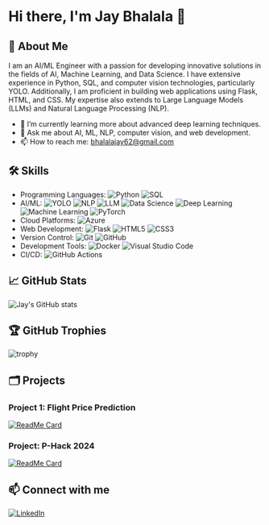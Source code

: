 # Hi there, I'm Jay Bhalala 👋

## 🚀 About Me

I am an AI/ML Engineer with a passion for developing innovative solutions in the fields of AI, Machine Learning, and Data Science. I have extensive experience in Python, SQL, and computer vision technologies, particularly YOLO. Additionally, I am proficient in building web applications using Flask, HTML, and CSS. My expertise also extends to Large Language Models (LLMs) and Natural Language Processing (NLP).

- 🌱 I’m currently learning more about advanced deep learning techniques.
- 💬 Ask me about AI, ML, NLP, computer vision, and web development.
- 📫 How to reach me: bhalalajay62@gmail.com

## 🛠️ Skills

- Programming Languages: ![Python](https://img.shields.io/badge/Python-3776AB?style=for-the-badge&logo=python&logoColor=white) ![SQL](https://img.shields.io/badge/SQL-336791?style=for-the-badge&logo=postgresql&logoColor=white)
- AI/ML: ![YOLO](https://img.shields.io/badge/YOLO-00FFFF?style=for-the-badge) ![NLP](https://img.shields.io/badge/NLP-00FFFF?style=for-the-badge) ![LLM](https://img.shields.io/badge/LLM-00FFFF?style=for-the-badge) ![Data Science](https://img.shields.io/badge/Data%20Science-00FFFF?style=for-the-badge) ![Deep Learning](https://img.shields.io/badge/Deep%20Learning-00FFFF?style=for-the-badge) ![Machine Learning](https://img.shields.io/badge/Machine%20Learning-00FFFF?style=for-the-badge) ![PyTorch](https://img.shields.io/badge/PyTorch-EE4C2C?style=for-the-badge&logo=pytorch&logoColor=white)
- Cloud Platforms: ![Azure](https://img.shields.io/badge/Azure-0078D4?style=for-the-badge&logo=microsoft-azure&logoColor=white)
- Web Development: ![Flask](https://img.shields.io/badge/Flask-000000?style=for-the-badge&logo=flask&logoColor=white) ![HTML5](https://img.shields.io/badge/HTML5-E34F26?style=for-the-badge&logo=html5&logoColor=white) ![CSS3](https://img.shields.io/badge/CSS3-1572B6?style=for-the-badge&logo=css3&logoColor=white)
- Version Control: ![Git](https://img.shields.io/badge/Git-F05032?style=for-the-badge&logo=git&logoColor=white) ![GitHub](https://img.shields.io/badge/GitHub-181717?style=for-the-badge&logo=github&logoColor=white)
- Development Tools: ![Docker](https://img.shields.io/badge/Docker-2496ED?style=for-the-badge&logo=docker&logoColor=white) ![Visual Studio Code](https://img.shields.io/badge/VS%20Code-007ACC?style=for-the-badge&logo=visual-studio-code&logoColor=white)
- CI/CD: ![GitHub Actions](https://img.shields.io/badge/GitHub%20Actions-2088FF?style=for-the-badge&logo=github-actions&logoColor=white)

## 📈 GitHub Stats

![Jay's GitHub stats](https://github-readme-stats.vercel.app/api?username=jaybhalala01&show_icons=true&theme=radical)

## 🏆 GitHub Trophies

![trophy](https://github-profile-trophy.vercel.app/?username=jaybhalala01&theme=radical)

## 🗂️ Projects

### Project 1: Flight Price Prediction
[![ReadMe Card](https://github-readme-stats.vercel.app/api/pin/?username=jaybhalala01&repo=flight_price_prediction&theme=radical)](https://github.com/jaybhalala01/flight_price_prediction)

### Project: P-Hack 2024
[![ReadMe Card](https://github-readme-stats.vercel.app/api/pin/?username=jaybhalala01&repo=p-hack-2024&theme=radical)](https://github.com/jaybhalala01/p-hack-2024)


## 📫 Connect with me

[![LinkedIn](https://img.shields.io/badge/LinkedIn-0077B5?style=for-the-badge&logo=linkedin&logoColor=white)](https://linkedin.com/in/jay-bhalala-275353277)

